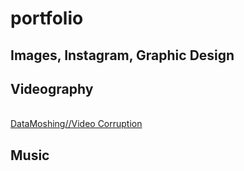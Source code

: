 # portfolio

## Images, Instagram, Graphic Design

## Videography

<a href="https://youtu.be/uvQh-V3xEAw"><br>DataMoshing//Video Corruption</br></a>

## Music
